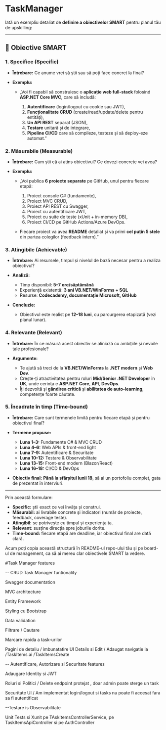 # TaskManager

Iată un exempliu detaliat de **definire a obiectivelor SMART** pentru planul tău de upskilling:

---

## 🎯 Obiective SMART

### 1. Specifice (Specific)

* **Întrebare:** Ce anume vrei să știi sau să poți face concret la final?
* **Exemplu:**

  * „Voi fi capabil să construiesc o **aplicație web full-stack** folosind **ASP.NET Core MVC**, care să includă:

    1. **Autentificare** (login/logout cu cookie sau JWT),
    2. **Funcționalitate CRUD** (create/read/update/delete pentru entități),
    3. **Un API REST** separat (JSON),
    4. **Testare** unitară și de integrare,
    5. **Pipeline CI/CD** care să compileze, testeze și să deploy-eze automat.”

### 2. Măsurabile (Measurable)

* **Întrebare:** Cum știi că ai atins obiectivul? Ce dovezi concrete vei avea?
* **Exemplu:**

  * „Voi publica **6 proiecte separate** pe GitHub, unul pentru fiecare etapă:

    1. Proiect console C# (fundamente),
    2. Proiect MVC CRUD,
    3. Proiect API REST cu Swagger,
    4. Proiect cu autentificare JWT,
    5. Proiect cu suite de teste (xUnit + in-memory DB),
    6. Proiect CI/CD pe GitHub Actions/Azure DevOps.
  * Fiecare proiect va avea **README** detaliat și va primi **cel puțin 5 stele** din partea colegilor (feedback intern).”

### 3. Atingibile (Achievable)

* **Întrebare:** Ai resursele, timpul și nivelul de bază necesar pentru a realiza obiectivul?
* **Analiză:**

  * Timp disponibil: **5–7 ore/săptămână**
  * Experiență existentă: **3 ani VB.NET/WinForms + SQL**
  * Resurse: **Codecademy, documentație Microsoft, GitHub**
* **Concluzie:**

  * Obiectivul este realist pe **12–18 luni**, cu parcurgerea etapizată (vezi planul lunar).

### 4. Relevante (Relevant)

* **Întrebare:** În ce măsură acest obiectiv se aliniază cu ambițiile și nevoile tale profesionale?
* **Argumente:**

  * Te ajută să treci de la **VB.NET/WinForms** la **.NET modern** și **Web Dev**.
  * Crește-ți atractivitatea pentru roluri **Mid/Senior .NET Developer** în **UK**, unde cerința e **ASP.NET Core**, **API**, **DevOps**.
  * Îți dezvoltă și **gândirea critică** și **abilitatea de auto-learning**, competențe foarte căutate.

### 5. Încadrate în timp (Time-bound)

* **Întrebare:** Care sunt termenele limită pentru fiecare etapă și pentru obiectivul final?
* **Termene propuse:**

  * **Luna 1–3:** Fundamente C# & MVC CRUD
  * **Luna 4–6:** Web APIs & front-end light
  * **Luna 7–9:** Autentificare & Securitate
  * **Luna 10–12:** Testare & Observabilitate
  * **Luna 13–15:** Front-end modern (Blazor/React)
  * **Luna 16–18:** CI/CD & DevOps
* **Obiectiv final:** **Până la sfârșitul lunii 18**, să ai un portofoliu complet, gata de prezentat în interviuri.

---

Prin această formulare:

* **Specific:** știi exact ce vei învăța și construi.
* **Măsurabil:** ai livrabile concrete și indicatori (număr de proiecte, feedback, coverage teste).
* **Atingibil:** se potrivește cu timpul și experiența ta.
* **Relevant:** susține direcția spre joburile dorite.
* **Time-bound:** fiecare etapă are deadline, iar obiectivul final are dată clară.

Acum poți copia această structură în README-ul repo-ului tău și pe board-ul de management, ca să ai mereu clar obiectivele SMART la vedere.


#Task Manager features

-- CRUD Task Manager funtionality

Swagger documentation

MVC architecture

Entity Framework

Styling cu Bootstrap

Data validation

Filtrare / Cautare

Marcare rapida a task-urilor

Pagini de detaliu / imbunatatire UI Details si Edit / Adaugat navigatie la /TaskItems ai /TaskItemsCreate

-- Autentificare, Autorizare si Securitate features

Adaugare Identity si JWT

Roluri si Politici / Delete endpoint protejat , doar admin poate sterge un task

Securitate UI / Am implementat login/logout si tasks nu poate fi accesat fara sa fi autentificat

--Testare is Observabilitate

Unit Tests si Xunit pe TAskItemsControllerService, pe TaskItemsApiController si pe AuthController